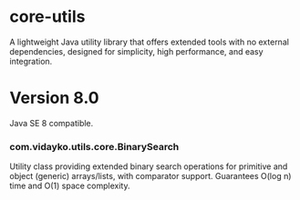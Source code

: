 # core-utils
A lightweight Java utility library that offers extended tools with no external dependencies, designed for simplicity, high performance, and easy integration.

# Version 8.0
Java SE 8 compatible.

### com.vidayko.utils.core.BinarySearch
Utility class providing extended binary search operations for primitive and object (generic) arrays/lists, with comparator support. Guarantees O(log n) time and O(1) space complexity.